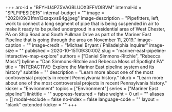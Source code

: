 +++
arc-id = "BFYHU4PZ5VAGBLUOX3FFVOIBVM"
internal-id = "SPLPIPESIDE15"
internal-budget = ""
image = "2020/09/01fnn13xaqxvs84g.jpeg"
image-description = "Pipefitters, left, work to connect a long segment of pipe that is being suspended in air to make it ready to be pulled undergroud in a residential area of West Chester, PA on Ship Road and South Pullman Drive as part of the Mariner East Pipeline that is going through the area on November 11, 2019."
image-caption = ""
image-credit = "Michael Bryant / Philadelphia Inquirer"
image-size = ""
published = 2020-10-15T09:30:00Z
slug = "mariner-east-pipeline-interactive-map-explore"
authors = ["Daniel Simmons-Ritchie", "Rebecca Moss"]
byline = "Dan Simmons-Ritchie and Rebecca Moss of Spotlight PA"
title = "INTERACTIVE: Explore the Mariner East pipeline system and its history"
subtitle = ""
description = "Learn more about one of the most controversial projects in recent Pennsylvania history."
blurb = "Learn more about one of the most controversial projects in recent Pennsylvania history."
kicker = "Environment"
topics = ["Environment"]
series = ["Mariner East pipeline"]
linktitle = ""
suppress-featured = false
weight = 0
url = ""
aliases = []
modal-exclude = false
no-index = false
language-code = ""
layout = "blank"
extended-kicker = ""
+++

<link rel="preload" href="https://interactives.data.spotlightpa.org/2020/mariner-east-scrollytelling/assemble_close.62735c99.jpg" as="image">
<link rel="stylesheet" href="https://unpkg.com/leaflet@1.5.1/dist/leaflet.css" integrity="sha512-xwE/Az9zrjBIphAcBb3F6JVqxf46+CDLwfLMHloNu6KEQCAWi6HcDUbeOfBIptF7tcCzusKFjFw2yuvEpDL9wQ==" crossorigin="">
<link rel="stylesheet" type="text/css" href="https://interactives.data.spotlightpa.org/2020/mariner-east-scrollytelling/styles.c86c3119.css">
<div id="app"></div>
<script src="https://interactives.data.spotlightpa.org/2020/mariner-east-scrollytelling/app.c328ef1a.js"></script>

